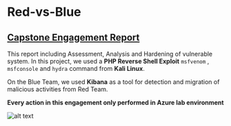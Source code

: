 # Red-vs-Blue
## [Capstone Engagement Report](https://docs.google.com/presentation/d/1ehaN9zxNcs8bTNModUchVWiF6Fkevwz50Dx6mF-5QV0/edit?usp=sharing)
This report including Assessment, Analysis and Hardening of vulnerable system. 
In this project, we used a **PHP Reverse Shell Exploit** `msfvenom` , `msfconsole` and `hydra` command from **Kali Linux**.

On the Blue Team, we used **Kibana** as a tool for detection and migration of malicious activities from Red Team.

**Every action in this engagement only performed in Azure lab environment**

![alt text](https://github.com/Jutinan/Red-vs-Blue/blob/main/capstone-network-topology.png)
